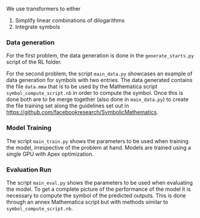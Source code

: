 We use transformers to either

1) Simplify linear combinations of dilogarithms
2) Integrate symbols


### Data generation
For the first problem, the data generation is done in the `generate_starts.py` script of the RL folder.

For the second problem, the script `main_data.py` showcases an example of data generation for symbols with two entries. The data generated contains the file `data.mma` that is to be used by the Mathematica script `symbol_compute_script.nb` in order to compute the symbol. Once this is done both are to be merge together (also done in `main_data.py`) to create the file training set along the guidelines set out in https://github.com/facebookresearch/SymbolicMathematics.


### Model Training
The script `main_train.py` shows the parameters to be used when training the model, irrespective of the problem at hand. Models are trained using a single GPU with Apex optimization.

### Evaluation Run
The script `main_eval.py` shows the parameters to be used when evaluating the model. To get a complete picture of the performance of the model it is necessary to compute the symbol of the predicted outputs. This is done through an annex Mathematica script but with methods similar to `symbol_compute_script.nb`.
